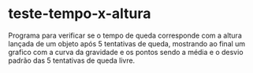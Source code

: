 # teste-tempo-x-altura
Programa para verificar se o tempo de queda corresponde com a altura lançada de um objeto após 5 tentativas de queda, mostrando ao final um grafico com a curva da gravidade e os pontos sendo a média e o desvio padrão das 5 tentativas de queda livre.
